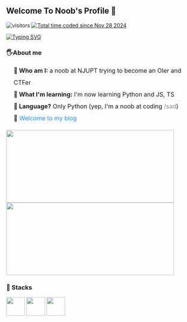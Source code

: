 <h2>Welcome To Noob's Profile 👋</h2>

<p>
  <img src="https://visitor-badge.laobi.icu/badge?page_id=SeanDictionary.SeanDictionary&format=true&right_color=yellow" alt="visitors"/>
  <a href="https://wakatime.com/@04f2061d-8152-4c10-bfab-284bfc906fb4"><img src="https://wakatime.com/badge/user/04f2061d-8152-4c10-bfab-284bfc906fb4.svg" alt="Total time coded since Nov 28 2024" /> </a>
</p>


<a href="https://git.io/typing-svg">
  <img src="https://readme-typing-svg.demolab.com?font=Fira+Code&pause=1000&random=false&width=480&separator=%3D&lines=from%20WholeTheWorld%20import%20%2A" alt="Typing SVG" />
</a>

<h3>🖐About me</h3>
<div style="margin-left: 20px; font-size: 16px; line-height: 2;">
  <ul style="list-style: none; padding: 0;">
    <li>
      <span style="font-weight: bold;">🤔 Who am I:</span>
      <span>a noob at NJUPT trying to become an OIer and CTFer</span>
    </li>
    <li>
      <span style="font-weight: bold;">📕 What I'm learning:</span>
      <span>I'm now learning Python and JS, TS</span>
    </li>
    <li>
      <span style="font-weight: bold;">🌱 Language?</span>
      <span>Only Python (yep, I'm a noob at coding <span style="color: #888;">/sad</span>)</span>
    </li>
    <li>
      <span style="font-weight: bold;">🎉</span>
      <a href="https://seandictionary.top" target="_blank" style="text-decoration: none; color: #1e90ff;">Welcome to my blog</a>
    </li>
  </ul>
</div>


<p><img width="450" height="195" src="https://github-readme-stats.vercel.app/api/top-langs/?username=SeanDictionary&layout=compact&theme=vue-dark" /> <img width="450" height="195" src="https://github-readme-stats.vercel.app/api/?username=SeanDictionary&theme=vue-dark" /></p>

<h3>🚀 Stacks</h3>

<p><img src="https://cdn.jsdelivr.net/gh/devicons/devicon/icons/python/python-original.svg" width="50" height="50"/> <img src="https://cdn.jsdelivr.net/gh/devicons/devicon/icons/latex/latex-original.svg" width="50" height="50"/> <img src="https://cdn.jsdelivr.net/gh/devicons/devicon/icons/matlab/matlab-original.svg" width="50" height="50"/></p>
